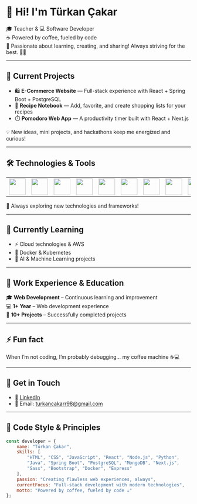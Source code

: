 # 👋 Hi! I'm Türkan Çakar  


🎓 Teacher & 💻 Software Developer  
☕ Powered by coffee, fueled by code  
🚀 Passionate about learning, creating, and sharing! Always striving for the best. 🫶🏻  


---

## 🔭 Current Projects  
- 🛍️ **E-Commerce Website** — Full-stack experience with React + Spring Boot + PostgreSQL  
- 🍳 **Recipe Notebook** — Add, favorite, and create shopping lists for your recipes  
- ⏱️ **Pomodoro Web App** — A productivity timer built with React + Next.js  

💡 New ideas, mini projects, and hackathons keep me energized and curious!  

---

## 🛠 Technologies & Tools  

<table>
  <tr>
    <td><img src="https://cdn.jsdelivr.net/gh/devicons/devicon/icons/java/java-original.svg" width="45" height="45" /></td>
    <td><img src="https://cdn.jsdelivr.net/gh/devicons/devicon/icons/spring/spring-original.svg" width="45" height="45" /></td>
    <td><img src="https://cdn.jsdelivr.net/gh/devicons/devicon/icons/postgresql/postgresql-original.svg" width="45" height="45" /></td>
    <td><img src="https://cdn.jsdelivr.net/gh/devicons/devicon/icons/react/react-original.svg" width="45" height="45" /></td>
    <td><img src="https://cdn.jsdelivr.net/gh/devicons/devicon/icons/nextjs/nextjs-original.svg" width="45" height="45" /></td>
    <td><img src="https://cdn.jsdelivr.net/gh/devicons/devicon/icons/javascript/javascript-original.svg" width="45" height="45" /></td>
    <td><img src="https://cdn.jsdelivr.net/gh/devicons/devicon/icons/typescript/typescript-original.svg" width="45" height="45" /></td>
    <td><img src="https://cdn.jsdelivr.net/gh/devicons/devicon/icons/sass/sass-original.svg" width="45" height="45" /></td>
    <td><img src="https://cdn.jsdelivr.net/gh/devicons/devicon/icons/bootstrap/bootstrap-original.svg" width="45" height="45" /></td>
    <td><img src="https://cdn.jsdelivr.net/gh/devicons/devicon/icons/nodejs/nodejs-original.svg" width="45" height="45" /></td>
    <td><img src="https://cdn.jsdelivr.net/gh/devicons/devicon/icons/express/express-original.svg" width="45" height="45" /></td>
    <td><img src="https://cdn.jsdelivr.net/gh/devicons/devicon/icons/mongodb/mongodb-original.svg" width="45" height="45" /></td>
    <td><img src="https://cdn.jsdelivr.net/gh/devicons/devicon/icons/python/python-original.svg" width="45" height="45" /></td>
    <td><img src="https://cdn.jsdelivr.net/gh/devicons/devicon/icons/postman/postman-original.svg" width="45" height="45" /></td>
    <td><img src="https://cdn.jsdelivr.net/gh/devicons/devicon/icons/docker/docker-original.svg" width="45" height="45" /></td>
  </tr>
</table>  

🧠 Always exploring new technologies and frameworks!  

---

## 🌱 Currently Learning  
- ⚡ Cloud technologies & AWS  
- 🐳 Docker & Kubernetes  
- 🤖 AI & Machine Learning projects  

---

## 💼 Work Experience & Education  
🎓 **Web Development** – Continuous learning and improvement  
💻 **1+ Year** – Web development experience  
🚀 **10+ Projects** – Successfully completed projects  

---

## ⚡ Fun fact  
When I’m not coding, I’m probably debugging… my coffee machine ☕💻  

---

## 💬 Get in Touch  
- 💼 [LinkedIn](https://www.linkedin.com/in/t%C3%BCrkan-%C3%A7akar-b0aba629a?trk=contact-info)  
- 📧 Email: [turkancakarr98@gmail.com](mailto:turkancakarr98@gmail.com)  

---

## 🎨 Code Style & Principles
```javascript
const developer = {
    name: "Türkan Çakar",
    skills: [
        "HTML", "CSS", "JavaScript", "React", "Node.js", "Python",
        "Java", "Spring Boot", "PostgreSQL", "MongoDB", "Next.js",
        "Sass", "Bootstrap", "Docker", "Express"
    ],
    passion: "Creating flawless web experiences, always",
    currentFocus: "Full-stack development with modern technologies",
    motto: "Powered by coffee, fueled by code ☕"
};
